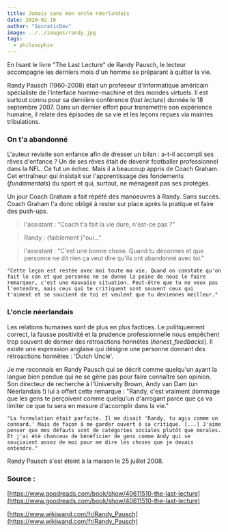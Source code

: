 ```yaml
---
title: Jamais sans mon oncle néerlandais
date: 2020-02-16
author: "SocraticDev"
image: ../../images/randy.jpg
tags:
  - philosophie
---
```

En lisant le livre "The Last Lecture" de Randy Pausch, le lecteur accompagne les derniers mois d'un homme se préparant à quitter la vie.

Randy Pausch (1960-2008) était un profeseur d'informatique américain spécialiste
de l'interface homme-machine et des mondes virtuels. Il est surtout connu pour
sa dernière conférence (_last lecture_) donnée le 18 septembre 2007. Dans un dernier
effort pour transmettre son expérience humaine, il relate des épisodes de sa vie et
les leçons reçues via maintes tribulations.

### On t'a abandonné

L'auteur revisite son enfance afin de dresser un bilan : a-t-il accompli ses rêves d'enfance ?
Un de ses rêves était de devenir footballer professionnel dans la NFL. Ce fut un échec. Mais il a beaucoup appris de Coach Graham. Cet entraîneur qui insistait sur l'apprentissage des fondements (_fundamentals_) du sport et qui,
surtout, ne ménageait pas ses protégés.

Un jour Coach Graham a fait répété des manoeuvres à Randy. Sans succès. Coach Graham l'a donc obligé
à rester sur place après la pratique et faire des push-ups.

> l'assistant : "Coach t'a fait la vie dure, n'est-ce pas ?"

> Randy : (faiblement )"oui..."

> l'assistant : "C'est une bonne chose. Quand tu déconnes et que personne ne dit rien
ça veut dire qu'ils ont abandonné avec toi."

`` "Cette leçon est restée avec moi toute ma vie. Quand on constate qu'on fait le con et
que personne ne se donne la peine de nous le faire remarquer, c'est une mauvaise situation.
Peut-être que tu ne veux pas l'entendre, mais ceux qui te critiquent sont souvent ceux qui 
t'aiment et se soucient de toi et veulent que tu deviennes meilleur." ``

### L'oncle néerlandais

Les relations humaines sont de plus en plus factices. Le politiquement correct, la fausse positivité
et la prudence professionnelle nous empêchent trop souvent de donner des rétroactions honnêtes (_honest_feedbacks_). Il existe une expression anglaise qui désigne une personne donnant des rétroactions honnêtes : 'Dutch Uncle'.

Je me reconnais en Randy Pausch qui se décrit comme quelqu'un ayant la langue bien pendue qui 
ne se gêne pas pour faire connaître son opinion. Son directeur de recherche à l'University Brown, 
Andy van Dam (un Néerlandais !) lui a offert cette remarque : "Randy, c'est vraiment dommage que
les gens te perçoivent comme quelqu'un d'arrogant parce que ça va limiter ce que tu
sera en mesure d'accomplir dans la vie."

`` "La formulation était parfaite. Il me disait 'Randy, tu agis comme un connard.' Mais de façon à me garder ouvert à sa critique. [...] J'aime penser que mes défauts sont de catégories sociales plutôt que morales. Et j'ai été chanceux de bénéficier de gens comme Andy qui se souçiaient assez de moi pour me dire les choses que je devais entendre." ``

Randy Pausch s'est éteint à la maison le 25 juillet 2008.

### Source :

[https://www.goodreads.com/book/show/40611510-the-last-lecture](https://www.goodreads.com/book/show/40611510-the-last-lecture)

[https://www.wikiwand.com/fr/Randy_Pausch](https://www.wikiwand.com/fr/Randy_Pausch)
